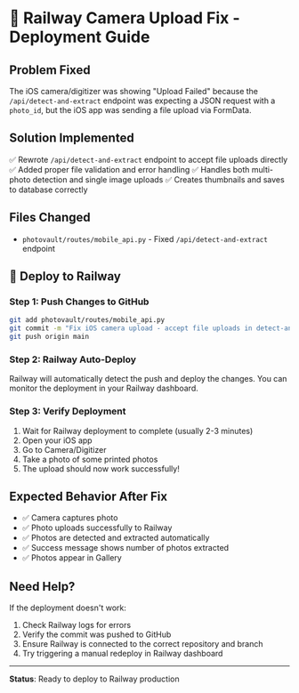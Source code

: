 # 📸 Railway Camera Upload Fix - Deployment Guide

## Problem Fixed
The iOS camera/digitizer was showing "Upload Failed" because the `/api/detect-and-extract` endpoint was expecting a JSON request with a `photo_id`, but the iOS app was sending a file upload via FormData.

## Solution Implemented
✅ Rewrote `/api/detect-and-extract` endpoint to accept file uploads directly
✅ Added proper file validation and error handling
✅ Handles both multi-photo detection and single image uploads
✅ Creates thumbnails and saves to database correctly

## Files Changed
- `photovault/routes/mobile_api.py` - Fixed `/api/detect-and-extract` endpoint

## 🚀 Deploy to Railway

### Step 1: Push Changes to GitHub
```bash
git add photovault/routes/mobile_api.py
git commit -m "Fix iOS camera upload - accept file uploads in detect-and-extract endpoint"
git push origin main
```

### Step 2: Railway Auto-Deploy
Railway will automatically detect the push and deploy the changes. You can monitor the deployment in your Railway dashboard.

### Step 3: Verify Deployment
1. Wait for Railway deployment to complete (usually 2-3 minutes)
2. Open your iOS app
3. Go to Camera/Digitizer
4. Take a photo of some printed photos
5. The upload should now work successfully!

## Expected Behavior After Fix
- ✅ Camera captures photo
- ✅ Photo uploads successfully to Railway
- ✅ Photos are detected and extracted automatically
- ✅ Success message shows number of photos extracted
- ✅ Photos appear in Gallery

## Need Help?
If the deployment doesn't work:
1. Check Railway logs for errors
2. Verify the commit was pushed to GitHub
3. Ensure Railway is connected to the correct repository and branch
4. Try triggering a manual redeploy in Railway dashboard

---
**Status**: Ready to deploy to Railway production

